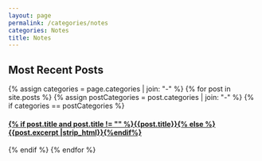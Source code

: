 ```yaml
---
layout: page
permalink: /categories/notes
categories: Notes
title: Notes
---
```


<div id="archives">
<h2>Most Recent Posts</h2>
{% assign categories = page.categories | join: "-" %}
{% for post in site.posts %}
  {% assign postCategories = post.categories | join: "-" %}
  {% if categories == postCategories %}
    <article class="archive-item">
      <h4><a href="{{ site.baseurl }}{{ post.url }}">{% if post.title and post.title != "" %}{{post.title}}{% else %}{{post.excerpt |strip_html}}{%endif%}</a></h4>
    </article>
  {% endif %}
{% endfor %}
</div>
